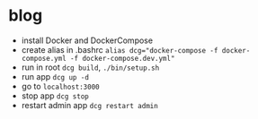 # blog

- install Docker and DockerCompose
- create alias in .bashrc `alias dcg="docker-compose -f docker-compose.yml -f docker-compose.dev.yml"`
- run in root `dcg build`, `./bin/setup.sh`
- run app `dcg up -d`
- go to `localhost:3000`
- stop app `dcg stop`
- restart admin app `dcg restart admin`